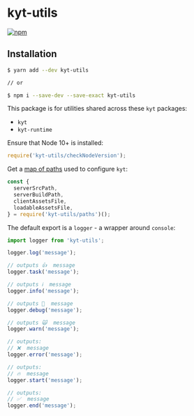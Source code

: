 # kyt-utils

[![npm](https://img.shields.io/npm/v/kyt-utils.svg?maxAge=2592000)](https://www.npmjs.com/package/kyt-utils)

## Installation

```sh
$ yarn add --dev kyt-utils

// or

$ npm i --save-dev --save-exact kyt-utils
```

This package is for utilities shared across these `kyt` packages:

- `kyt`
- `kyt-runtime`

Ensure that Node 10+ is installed:

```js
require('kyt-utils/checkNodeVersion');
```

Get a [map of paths](paths.js) used to configure `kyt`:

```js
const {
  serverSrcPath,
  serverBuildPath,
  clientAssetsFile,
  loadableAssetsFile,
} = require('kyt-utils/paths')();
```

The default export is a `logger` - a wrapper around `console`:

```js
import logger from 'kyt-utils';

logger.log('message');

// outputs 👍  message
logger.task('message');

// outputs ℹ️  message
logger.info('message');

// outputs 🐞  message
logger.debug('message');

// outputs 🙀  message
logger.warn('message');

// outputs:
// ❌  message
logger.error('message');

// outputs:
// 🔥  message
logger.start('message');

// outputs:
// ✅  message
logger.end('message');
```
